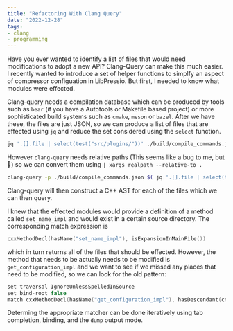 ```yaml
---
title: "Refactoring With Clang Query"
date: "2022-12-28"
tags: 
- clang
- programming
---
```


Have you ever wanted to identify a list of files that would need modifications to adopt a new API?
Clang-Query can make this much easier.
I recently wanted to introduce a set of helper functions to simplfy an aspect of compressor configuation in LibPressio.
But first, I needed to know what modules were effected.

Clang-query needs a compilation database which can be produced by tools such as `bear` (if you have a Autotools or Makefile based project) or more sophisticated build systems such as `cmake`, `meson` or `bazel`.
After we have these, the files are just JSON, so we can produce a list of files that are effected using `jq` and reduce the set considered using the `select` function.

```bash
jq '.[].file | select(test("src/plugins/"))' ./build/compile_commands.json
```

However `clang-query` needs relative paths (This seems like a bug to me, but 🤷) so we can convert them using `| xargs realpath --relative-to .`

```bash
clang-query -p ./build/compile_commands.json $( jq '.[].file | select(test("src/plugins/"))' ./build/compile_commands.json | xargs realpath --relative-to . )
```

Clang-query will then construct a C++ AST for each of the files which we can then query.

I knew that the effected modules would provide a definition of a method called `set_name_impl` and would exist in a certain source directory.  The corresponding match expression is

```cpp
cxxMethodDecl(hasName("set_name_impl"), isExpansionInMainFile())
```

which in turn returns all of the files that should be effected.  However, the method that needs to be actually needs to be modified is `get_configuration_impl` and we want to see if we missed any places that need to be modified, so we can look for the old pattern:

```cpp
set traversal IgnoreUnlessSpelledInSource
set bind-root false
match cxxMethodDecl(hasName("get_configuration_impl"), hasDescendant(cxxMemberCallExpr(hasArgument(0, unless(cxxMemberCallExpr(on(memberExpr())))), hasDeclaration(cxxMethodDecl(hasName("copy_from")))).bind("r")), isExpansionInMainFile())
```

Determing the appropriate matcher can be done iteratively using tab completion, binding, and the `dump` output mode.

